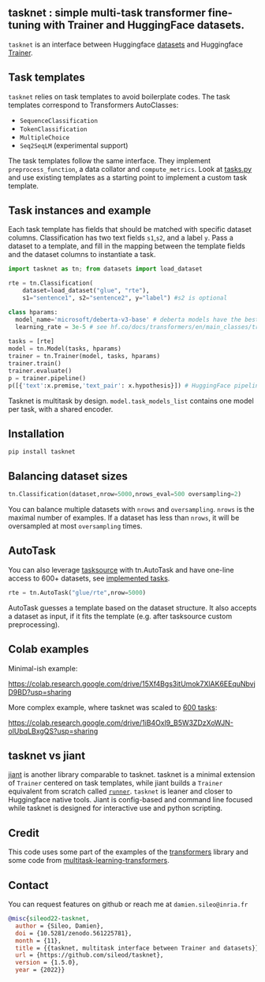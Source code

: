 ## tasknet : simple multi-task transformer fine-tuning with Trainer and HuggingFace datasets. 
`tasknet` is an interface between Huggingface [datasets](https://huggingface.co/datasets) and Huggingface [Trainer](https://huggingface.co/docs/transformers/main_classes/trainer).


## Task templates
`tasknet` relies on task templates to avoid boilerplate codes. The task templates correspond to Transformers AutoClasses:
- `SequenceClassification` 
- `TokenClassification`
- `MultipleChoice`
- `Seq2SeqLM` (experimental support)

The task templates follow the same interface. They implement `preprocess_function`, a data collator and `compute_metrics`.
Look at [tasks.py](https://github.com/sileod/tasknet/blob/main/src/tasknet/tasks.py) and use existing templates as a starting point to implement a custom task template.

## Task instances and example

Each task template has fields that should be matched with specific dataset columns. Classification has two text fields `s1`,`s2`, and a label `y`. Pass a dataset to a template, and fill in the mapping between the template fields and the dataset columns to instantiate a task. 
```py
import tasknet as tn; from datasets import load_dataset

rte = tn.Classification(
    dataset=load_dataset("glue", "rte"),
    s1="sentence1", s2="sentence2", y="label") #s2 is optional

class hparams:
  model_name='microsoft/deberta-v3-base' # deberta models have the best results (and tasknet support)
  learning_rate = 3e-5 # see hf.co/docs/transformers/en/main_classes/trainer#transformers.TrainingArguments
 
tasks = [rte]
model = tn.Model(tasks, hparams)
trainer = tn.Trainer(model, tasks, hparams)
trainer.train()
trainer.evaluate()
p = trainer.pipeline()
p([{'text':x.premise,'text_pair': x.hypothesis}]) # HuggingFace pipeline for inference
```
Tasknet is multitask by design. `model.task_models_list` contains one model per task, with a shared encoder.

## Installation
`pip install tasknet`

## Balancing dataset sizes 
```py
tn.Classification(dataset,nrow=5000,nrows_eval=500 oversampling=2)
```
You can balance multiple datasets with `nrows` and `oversampling`. `nrows` is the maximal number of examples. If a dataset has less than `nrows`, it will be oversampled at most `oversampling` times.

## AutoTask
You can also leverage [tasksource](https://github.com/sileod/tasksource/) with tn.AutoTask and have one-line access to 600+ datasets, see [implemented tasks](https://github.com/sileod/tasksource/blob/main/README.md).
```py
rte = tn.AutoTask("glue/rte",nrow=5000)
```
AutoTask guesses a template based on the dataset structure. It also accepts a dataset as input, if it fits the template (e.g. after tasksource custom preprocessing).

## Colab examples
Minimal-ish example:

https://colab.research.google.com/drive/15Xf4Bgs3itUmok7XlAK6EEquNbvjD9BD?usp=sharing

More complex example, where tasknet was scaled to [600 tasks](https://huggingface.co/sileod/deberta-v3-base-tasksource-nli):

https://colab.research.google.com/drive/1iB4Oxl9_B5W3ZDzXoWJN-olUbqLBxgQS?usp=sharing

## tasknet vs jiant
[jiant](https://github.com/nyu-mll/jiant/) is another library comparable to tasknet.  tasknet is a minimal extension of `Trainer` centered on task templates, while jiant builds a `Trainer` equivalent from scratch called [`runner`](https://github.com/nyu-mll/jiant/blob/master/jiant/proj/main/runner.py).
`tasknet` is leaner and closer to Huggingface native tools. Jiant is config-based and command line focused while tasknet is designed for interactive use and python scripting.

## Credit

This code uses some part of the examples of the [transformers](https://github.com/huggingface/transformers/tree/main/src/transformers) library and some code from 
[multitask-learning-transformers](https://github.com/shahrukhx01/multitask-learning-transformers).

## Contact
You can request features on github or reach me at `damien.sileo@inria.fr`
```bib
@misc{sileod22-tasknet,
  author = {Sileo, Damien},
  doi = {10.5281/zenodo.561225781},
  month = {11},
  title = {{tasknet, multitask interface between Trainer and datasets}},
  url = {https://github.com/sileod/tasknet},
  version = {1.5.0},
  year = {2022}}
```
